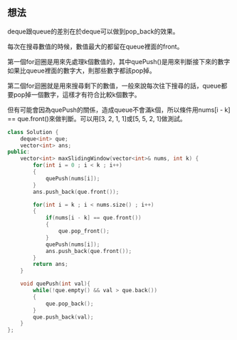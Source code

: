 ## 想法
deque跟queue的差別在於deque可以做到pop_back的效果。

每次在搜尋數值的時候，數值最大的都留在queue裡面的front。

第一個for迴圈是用來先處理k個數值的，其中quePush()是用來判斷接下來的數字如果比queue裡面的數字大，則那些數字都該pop掉。

第二個for迴圈就是用來搜尋剩下的數值，一般來說每次往下搜尋的話，queue都要pop掉一個數字，這樣才有符合比較k個數字。

但有可能會因為quePush的關係，造成queue不會滿k個，所以條件用nums[i - k] == que.front()來做判斷。可以用[3, 2, 1, 1]或[5, 5, 2, 1]做測試。

```CPP
class Solution {
    deque<int> que;
    vector<int> ans;
public:
    vector<int> maxSlidingWindow(vector<int>& nums, int k) {
        for(int i = 0 ; i < k ; i++)
        {
            quePush(nums[i]);
        }
        ans.push_back(que.front());

        for(int i = k ; i < nums.size() ; i++)
        {
            if(nums[i - k] == que.front())
            {
                que.pop_front();
            }
            quePush(nums[i]);
            ans.push_back(que.front());
        }
        return ans;
    }

    void quePush(int val){
        while(!que.empty() && val > que.back())
        {
            que.pop_back();
        }
        que.push_back(val);
    }
};
```